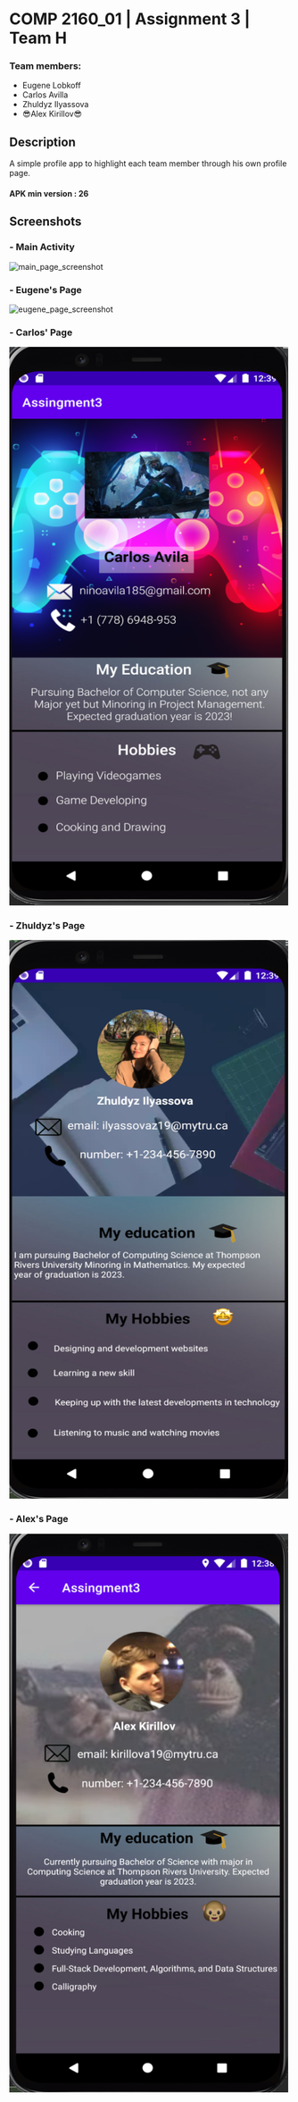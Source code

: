 # COMP 2160_01 | Assignment 3 | Team H

### Team members:

 - Eugene Lobkoff
 - Carlos Avilla
 - Zhuldyz Ilyassova
 - :sunglasses:Alex Kirillov:sunglasses:


## Description
 A simple profile app to highlight each team member through his own profile page. 

#### APK min version : 26

## Screenshots
   
  ### - Main Activity
   
   ![main_page_screenshot]()
   <br/>
   
  ### - Eugene's Page
   
   ![eugene_page_screenshot]()
   <br/>
   
  ### - Carlos' Page
   <img src="https://github.com/TitiMiti/Ass3TeamL/blob/master/screenshots/Screenshot%202021-02-11%20at%200.39.25.png" width="500px" height="1000px"/>
   <br/>
   
  ### - Zhuldyz's Page
   <img src="https://github.com/TitiMiti/Ass3TeamL/blob/master/screenshots/Screenshot%202021-02-11%20at%200.39.07.png" width="500px" height="1000px"/>
   <br/>
   
  ### - Alex's Page
   <img src="https://github.com/TitiMiti/Ass3TeamL/blob/master/screenshots/Screenshot%202021-02-11%20at%200.38.54.png" width="500px" height="1000px"/>
